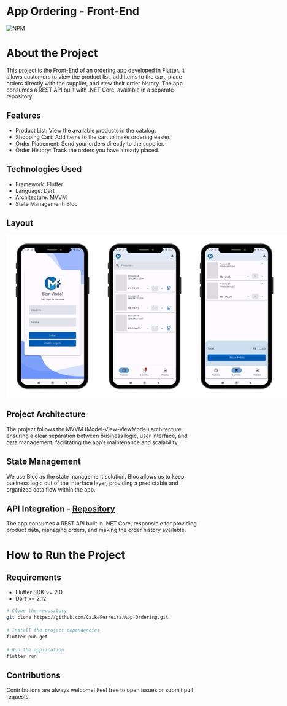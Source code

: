 # App Ordering - Front-End
[![NPM](https://img.shields.io/npm/l/react)](https://github.com/CaikeFerreira/App-Ordering/blob/main/LICENSE) 

# About the Project
This project is the Front-End of an ordering app developed in Flutter. It allows customers to view the product list, add items to the cart, place orders directly with the supplier, and view their order history. The app consumes a REST API built with .NET Core, available in a separate repository.

## Features
- Product List: View the available products in the catalog.
- Shopping Cart: Add items to the cart to make ordering easier.
- Order Placement: Send your orders directly to the supplier.
- Order History: Track the orders you have already placed.

## Technologies Used
- Framework: Flutter
- Language: Dart
- Architecture: MVVM
- State Management: Bloc

## Layout
<div style="display: flex; justify-content: space-around;">
  <img src="https://github.com/CaikeFerreira/App-Ordering/blob/main/assets/layout/Layout%20Home.png" alt="Home" width="240"/>
  <img src="https://github.com/CaikeFerreira/App-Ordering/blob/main/assets/layout/Layout%20Product.png" alt="Products" width="240"/>
  <img src="https://github.com/CaikeFerreira/App-Ordering/blob/main/assets/layout/Layout%20Cart.png" alt="Cart" width="240"/>
  <img src="https://github.com/CaikeFerreira/App-Ordering/blob/main/assets/layout/Layout%20Order.png" alt="Orders" width="240"/>
</div>

## Project Architecture
The project follows the MVVM (Model-View-ViewModel) architecture, ensuring a clear separation between business logic, user interface, and data management, facilitating the app’s maintenance and scalability.

## State Management
We use Bloc as the state management solution. Bloc allows us to keep business logic out of the interface layer, providing a predictable and organized data flow within the app.

## API Integration - [Repository](https://github.com/CaikeFerreira/App-Ordering-API)
The app consumes a REST API built in .NET Core, responsible for providing product data, managing orders, and making the order history available.


# How to Run the Project

## Requirements
- Flutter SDK >= 2.0
- Dart >= 2.12

```bash
# Clone the repository
git clone https://github.com/CaikeFerreira/App-Ordering.git

# Install the project dependencies
flutter pub get

# Run the application
flutter run
```

## Contributions
Contributions are always welcome! Feel free to open issues or submit pull requests.
